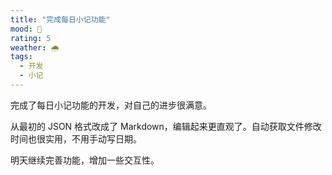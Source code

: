 ```yaml
---
title: "完成每日小记功能"
mood: 🌟
rating: 5
weather: 🌧️
tags:
  - 开发
  - 小记
---
```


完成了每日小记功能的开发，对自己的进步很满意。

从最初的 JSON 格式改成了 Markdown，编辑起来更直观了。自动获取文件修改时间也很实用，不用手动写日期。

明天继续完善功能，增加一些交互性。
